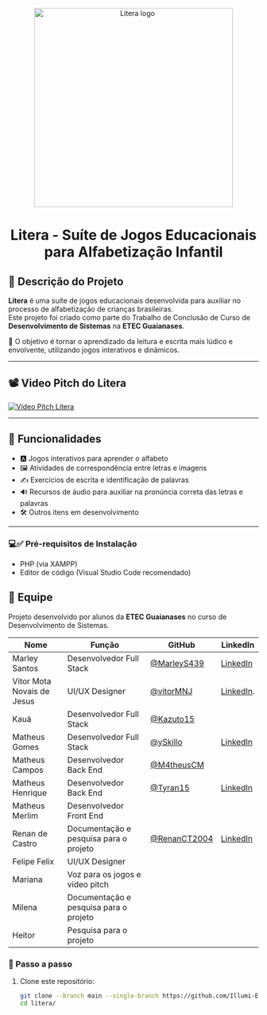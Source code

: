 <p align="center">
  <img src="https://raw.githubusercontent.com/MarleyS439/litera/master/assets/images/Litera.png" width="400" alt="Litera logo">
</p>

<h1 align="center">Litera - Suíte de Jogos Educacionais para Alfabetização Infantil</h1>



## 📖 Descrição do Projeto

**Litera** é uma suíte de jogos educacionais desenvolvida para auxiliar no processo de alfabetização de crianças brasileiras.  
Este projeto foi criado como parte do Trabalho de Conclusão de Curso de **Desenvolvimento de Sistemas** na **ETEC Guaianases**.

🎯 O objetivo é tornar o aprendizado da leitura e escrita mais lúdico e envolvente, utilizando jogos interativos e dinâmicos.

---

## 📽️ Video Pitch do Litera

[![Vídeo Pitch Litera](https://img.youtube.com/vi/KXUrpCud9Ck/maxresdefault.jpg)](https://www.youtube.com/watch?v=KXUrpCud9Ck "Vídeo Pitch Litera")

---

## 🧩 Funcionalidades

- 🅰️ Jogos interativos para aprender o alfabeto  
- 🖼️ Atividades de correspondência entre letras e imagens  
- ✍️ Exercícios de escrita e identificação de palavras  
- 🔊 Recursos de áudio para auxiliar na pronúncia correta das letras e palavras  
- 🛠️ Outros itens em desenvolvimento  

---

### 💻✅ Pré-requisitos de Instalação

- PHP (via XAMPP)
- Editor de código (Visual Studio Code recomendado)

## 👥 Equipe

Projeto desenvolvido por alunos da **ETEC Guaianases** no curso de Desenvolvimento de Sistemas.

| Nome | Função | GitHub | LinkedIn |
|------|--------|--------|----------|
| Marley Santos | Desenvolvedor Full Stack | [@MarleyS439](https://github.com/MarleyS439) | [LinkedIn](https://www.linkedin.com/in/marleysantos/) |
| Vitor Mota Novais de Jesus | UI/UX Designer | [@vitorMNJ](https://github.com/VitorMotaNJ) | [LinkedIn](https://www.linkedin.com/in/vitor-mota-330908227/). |
| Kauã | Desenvolvedor Full Stack | [@Kazuto15](https://github.com/Kazuto15) ||
| Matheus Gomes| Desenvolvedor Full Stack | [@ySkillo](https://github.com/ySkillo) | [LinkedIn](https://www.linkedin.com/in/matheus-gomes-40a529222/) |
| Matheus Campos | Desenvolvedor Back End | [@M4theusCM](https://github.com/M4theusCM) ||
| Matheus Henrique | Desenvolvedor Back End | [@Tyran15](https://github.com/Tyran15) | [LinkedIn](https://www.linkedin.com/in/matheus-henrique-teixeira-santos/) |
| Matheus Merlim | Desenvolvedor Front End | | |
| Renan de Castro | Documentação e pesquisa para o projeto |[@RenanCT2004](https://github.com/RenanCT2004) | [LinkedIn](https://www.linkedin.com/in/renan-de-castro-teixeira-aa4957261/)  |
| Felipe Felix | UI/UX Designer | | |
| Mariana | Voz para os jogos e video pitch | | |
| Milena | Documentação e pesquisa para o projeto | | |
| Heitor | Pesquisa para o projeto| | |






### 🚀 Passo a passo

1. Clone este repositório:
   ```bash
   git clone --branch main --single-branch https://github.com/Illumi-Etec/litera.git
   cd litera/










